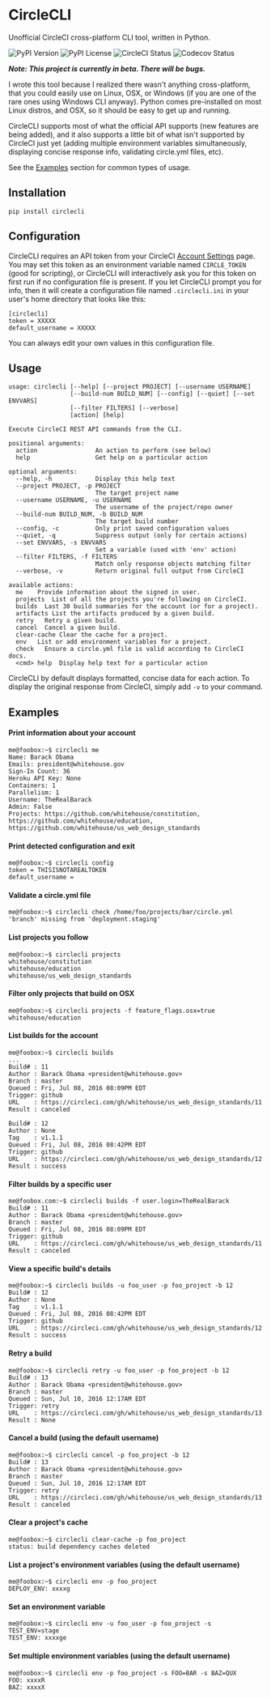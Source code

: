 # CircleCLI

Unofficial CircleCI cross-platform CLI tool, written in Python.

![PyPI Version](https://img.shields.io/pypi/v/circlecli.svg) ![PyPI License](https://img.shields.io/pypi/l/circlecli.svg) ![CircleCI Status](https://img.shields.io/circleci/project/TheRealJoeLinux/circlecli.svg) ![Codecov Status](https://img.shields.io/codecov/c/github/TheRealJoeLinux/circlecli.svg)

**_Note: This project is currently in beta. There will be bugs._**

I wrote this tool because I realized there wasn't anything cross-platform, that you could easily use on Linux, OSX, or Windows (if you are one of the rare ones using Windows CLI anyway). Python comes pre-installed on most Linux distros, and OSX, so it should be easy to get up and running.

CircleCLI supports most of what the official API supports (new features are being added), and it also supports a little bit of what isn't supported by CircleCI just yet (adding multiple environment variables simultaneously, displaying concise response info, validating circle.yml files, etc).

See the [Examples](#examples) section for common types of usage.

## Installation
```
pip install circlecli
```

## Configuration
CircleCLI requires an API token from your CircleCI [Account Settings](https://circleci.com/account/api) page.
You may set this token as an environment variable named `CIRCLE_TOKEN` (good for scripting), or CircleCLI will interactively ask you for this token on first run if no configuration file is present.
If you let CircleCLI prompt you for info, then it will create a configuration file named `.circlecli.ini` in your user's home directory that looks like this:
```
[circlecli]
token = XXXXX
default_username = XXXXX
```
You can always edit your own values in this configuration file.

## Usage
```
usage: circlecli [--help] [--project PROJECT] [--username USERNAME]
                 [--build-num BUILD_NUM] [--config] [--quiet] [--set ENVVARS]
                 [--filter FILTERS] [--verbose]
                 [action] [help]

Execute CircleCI REST API commands from the CLI.

positional arguments:
  action                An action to perform (see below)
  help                  Get help on a particular action

optional arguments:
  --help, -h            Display this help text
  --project PROJECT, -p PROJECT
                        The target project name
  --username USERNAME, -u USERNAME
                        The username of the project/repo owner
  --build-num BUILD_NUM, -b BUILD_NUM
                        The target build number
  --config, -c          Only print saved configuration values
  --quiet, -q           Suppress output (only for certain actions)
  --set ENVVARS, -s ENVVARS
                        Set a variable (used with 'env' action)
  --filter FILTERS, -f FILTERS
                        Match only response objects matching filter
  --verbose, -v         Return original full output from CircleCI

available actions:
  me    Provide information about the signed in user.
  projects  List of all the projects you're following on CircleCI.
  builds  Last 30 build summaries for the account (or for a project).
  artifacts List the artifacts produced by a given build.
  retry   Retry a given build.
  cancel  Cancel a given build.
  clear-cache Clear the cache for a project.
  env   List or add environment variables for a project.
  check   Ensure a circle.yml file is valid according to CircleCI docs.
  <cmd> help  Display help text for a particular action
```
CircleCLI by default displays formatted, concise data for each action.
To display the original response from CircleCI, simply add `-v` to your command.

## Examples
#### Print information about your account
```
me@foobox:~$ circlecli me
Name: Barack Obama
Emails: president@whitehouse.gov
Sign-In Count: 36
Heroku API Key: None
Containers: 1
Parallelism: 1
Username: TheRealBarack
Admin: False
Projects: https://github.com/whitehouse/constitution, https://github.com/whitehouse/education, https://github.com/whitehouse/us_web_design_standards
```
#### Print detected configuration and exit
```
me@foobox:~$ circlecli config
token = THISISNOTAREALTOKEN
default_username = 
```
#### Validate a circle.yml file
```
me@foobox:~$ circlecli check /home/foo/projects/bar/circle.yml
'branch' missing from 'deployment.staging'
```
#### List projects you follow
```
me@foobox:~$ circlecli projects
whitehouse/constitution
whitehouse/education
whitehouse/us_web_design_standards
```
#### Filter only projects that build on OSX
```
me@foobox:~$ circlecli projects -f feature_flags.osx=true
whitehouse/education
```
#### List builds for the account
```
me@foobox:~$ circlecli builds
...
Build# : 11
Author : Barack Obama <president@whitehouse.gov>
Branch : master
Queued : Fri, Jul 08, 2016 08:09PM EDT
Trigger: github
URL    : https://circleci.com/gh/whitehouse/us_web_design_standards/11
Result : canceled

Build# : 12
Author : None
Tag    : v1.1.1
Queued : Fri, Jul 08, 2016 08:42PM EDT
Trigger: github
URL    : https://circleci.com/gh/whitehouse/us_web_design_standards/12
Result : success
```
#### Filter builds by a specific user
```
me@foobox.com:~$ circlecli builds -f user.login=TheRealBarack
Build# : 11
Author : Barack Obama <president@whitehouse.gov>
Branch : master
Queued : Fri, Jul 08, 2016 08:09PM EDT
Trigger: github
URL    : https://circleci.com/gh/whitehouse/us_web_design_standards/11
Result : canceled
```
#### View a specific build's details
```
me@foobox:~$ circlecli builds -u foo_user -p foo_project -b 12
Build# : 12
Author : None
Tag    : v1.1.1
Queued : Fri, Jul 08, 2016 08:42PM EDT
Trigger: github
URL    : https://circleci.com/gh/whitehouse/us_web_design_standards/12
Result : success
```
#### Retry a build
```
me@foobox:~$ circlecli retry -u foo_user -p foo_project -b 12
Build# : 13
Author : Barack Obama <president@whitehouse.gov>
Branch : master
Queued : Sun, Jul 10, 2016 12:17AM EDT
Trigger: retry
URL    : https://circleci.com/gh/whitehouse/us_web_design_standards/13
Result : None
```
#### Cancel a build (using the default username)
```
me@foobox:~$ circlecli cancel -p foo_project -b 12
Build# : 13
Author : Barack Obama <president@whitehouse.gov>
Branch : master
Queued : Sun, Jul 10, 2016 12:17AM EDT
Trigger: retry
URL    : https://circleci.com/gh/whitehouse/us_web_design_standards/13
Result : canceled
```
#### Clear a project's cache
```
me@foobox:~$ circlecli clear-cache -p foo_project
status: build dependency caches deleted
```
#### List a project's environment variables (using the default username)
```
me@foobox:~$ circlecli env -p foo_project
DEPLOY_ENV: xxxxg
```
#### Set an environment variable
```
me@foobox:~$ circlecli env -u foo_user -p foo_project -s TEST_ENV=stage
TEST_ENV: xxxxge
```
#### Set multiple environment variables (using the default username)
```
me@foobox:~$ circlecli env -p foo_project -s FOO=BAR -s BAZ=QUX
FOO: xxxxR
BAZ: xxxxX
```
